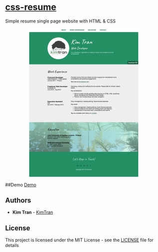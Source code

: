 # [css-resume](https://tranki1.github.io/css-resume/)
Simple resume single page website with HTML &amp; CSS
<p align="center">
  <img src="https://github.com/tranki1/css-resume/blob/master/images/screencapture.png" width="350" title="screenshot">
</p>

##Demo
[Demo](https://tranki1.github.io/css-resume/)

## Authors

- **Kim Tran** - [KimTran](https://github.com/tranki1)

## License

This project is licensed under the MIT License - see the [LICENSE](https://github.com/computationalcore/myreads/blob/master/LICENSE) file for details
